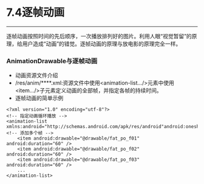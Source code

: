 # 7.4逐帧动画
---
逐帧动画按照时间的先后顺序，一次播放排列好的图片。利用人眼“视觉暂留”的原理，给用户造成“动画”的错觉。逐帧动画的原理与放电影的原理完全一样。

### AnimationDrawable与逐帧动画
* 动画资源文件介绍
 * /res/anim/****.xml:资源文件中使用<animation-list…/>元素中使用<item…/>子元素定义动画的全部帧，并指定各帧的持续时间。
* 逐帧动画的简单示例

```
<?xml version="1.0" encoding="utf-8"?>
<!-- 指定动画循环播放 -->
<animation-list xmlns:android="http://schemas.android.com/apk/res/android"android:oneshot="false">
<!-- 添加多个帧 -->
    <item android:drawable="@drawable/fat_po_f01" android:duration="60" />
    <item android:drawable="@drawable/fat_po_f02" android:duration="60" />
    <item android:drawable="@drawable/fat_po_f03" android:duration="60" />
    ...
</animation-list>
```









